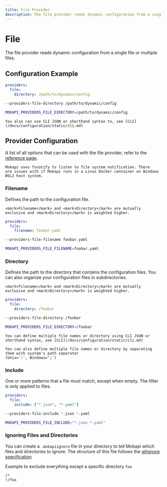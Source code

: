 ```yaml
---
title: File Provider
description: The file provider reads dynamic configuration from a single file or multiple files.
---
```

# File

The file provider reads dynamic configuration from a single file or 
multiple files.

## Configuration Example

```yaml tab=File (YAML)
providers:
  file:
    directory: /path/to/dynamic/config
```
```bash tab=CLI
--providers-file-directory /path/to/dynamic/config
```
```bash tab=Env
MOKAPI_PROVIDERS_FILE_DIRECTORY=/path/to/dynamic/config
```

``` box=tip
You also can use CLI JSON or shorthand syntax to, see [CLI](/docs/configuration/static/cli.md)
```

## Provider Configuration
A list of all options that can be used with the file provider, refer to
the [reference page](/docs/configuration/reference.md).

``` box=limitation
Mokapi uses fsnotify to listen to file system notification. There
are issues with if Mokapi runs in a Linux Docker container on Windows
WSL2 host system.
```

### Filename
Defines the path to the configuration file. 

``` box=warning noTitle
<mark>Filename</mark> and <mark>Directory</mark> are mutually exclusive and <mark>Directory</mark> is weighted higher.
```

```yaml tab=File (YAML)
providers:
  file:
    filename: foobar.yaml
```
```bash tab=CLI
--providers-file-filename foobar.yaml
```
```bash tab=Env
MOKAPI_PROVIDERS_FILE_FILENAME=foobar.yaml
```

### Directory
Defines the path to the directory that contains the configuration files.
You can also organize your configuration files in subdirectories. 

``` box=warning noTitle
<mark>Filename</mark> and <mark>Directory</mark> are mutually exclusive and <mark>Directory</mark> is weighted higher.
```

```yaml tab=File (YAML)
providers:
  file:
    directory: /foobar
```
```bash tab=CLI
--providers-file-directory /foobar
```
```bash tab=Env
MOKAPI_PROVIDERS_FILE_DIRECTORY=/foobar
```

``` box=tip
You can define multiple file names or directory using CLI JSON or shorthand syntax, see [CLI](/docs/configuration/static/cli.md)
```

``` box=tip
You can also define multiple file names or directory by separating them with system's path separator
(Unix=':', Windows=';')
```

### Include
One or more patterns that a file must match, except when empty. The filter is only applied to files.

```yaml tab=File (YAML)
providers:
  file:
    include: ["*.json", "*.yaml"]
```
```bash tab=CLI
--providers-file-include *.json *.yaml
```
```bash tab=Env
MOKAPI_PROVIDERS_FILE_INCLUDE="*.json *.yaml"
```

### Ignoring Files and Directories
You can create a `.mokapiignore` file in your directory to tell
Mokapi which files and directories to ignore. The structure of this
file follows the [gitignore specification](https://git-scm.com/docs/gitignore)

Example to exclude everything except a specific directory `foo`
```
/*
!/foo
```